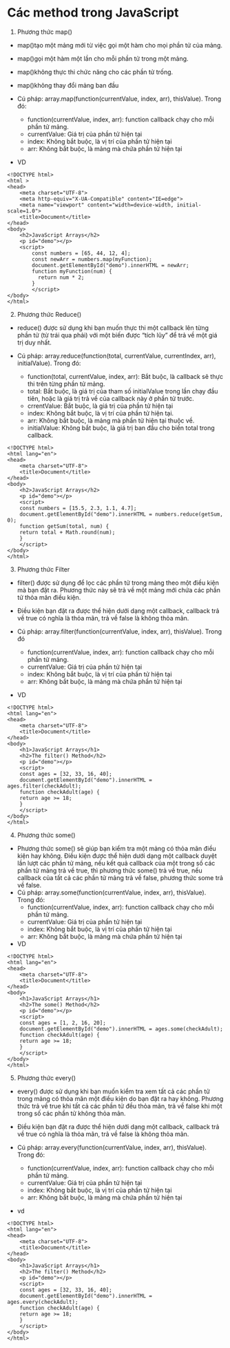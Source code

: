 # Các method trong JavaScript
1. Phương thức map() 
- map()tạo một mảng mới từ việc gọi một hàm cho mọi phần tử của mảng.
- map()gọi một hàm một lần cho mỗi phần tử trong một mảng.
- map()không thực thi chức năng cho các phần tử trống.
- map()không thay đổi mảng ban đầu
- Cú pháp: array.map(function(currentValue, index, arr), thisValue). Trong đó:

    + function(currentValue, index, arr): function callback chạy cho mỗi phần tử mảng.
    + currentValue: Giá trị của phần tử hiện tại
    + index: Không bắt buộc, là vị trí của phần tử hiện tại
    + arr: Không bắt buộc, là mảng mà chứa phần tử hiện tại
- VD
```
<!DOCTYPE html>
<html >
<head>
    <meta charset="UTF-8">
    <meta http-equiv="X-UA-Compatible" content="IE=edge">
    <meta name="viewport" content="width=device-width, initial-scale=1.0">
    <title>Document</title>
</head>
<body> 
    <h2>JavaScript Arrays</h2>
    <p id="demo"></p>
    <script>
        const numbers = [65, 44, 12, 4];
        const newArr = numbers.map(myFunction);
        document.getElementById("demo").innerHTML = newArr;
        function myFunction(num) {
          return num * 2;
        }
        </script>
</body>
</html>
```
2. Phương thức Reduce()
- reduce() được sử dụng khi bạn muốn thực thi một callback lên từng phần tử (từ trái qua phải) với một biến được “tích lũy” để trả về một giá trị duy nhất.

- Cú pháp: array.reduce(function(total, currentValue, currentIndex, arr), initialValue). Trong đó:

    + function(total, currentValue, index, arr): Bắt buộc, là callback sẽ thực thi trên từng phần tử mảng.
    + total: Bắt buộc, là giá trị của tham số initialValue trong lần chạy đầu tiên, hoặc là giá trị trả về của callback này ở phần tử trước.
    + crrentValue: Bắt buộc, là giá trị của phần tử hiện tại
    + index: Không bắt buộc, là vị trí của phần tử hiện tại.
    + arr: Không bắt buộc, là mảng mà phần tử hiện tại thuộc về.
    + initialValue: Không bắt buộc, là giá trị ban đầu cho biến total trong callback.
```
<!DOCTYPE html>
<html lang="en">
<head>
    <meta charset="UTF-8">
    <title>Document</title>
</head>
<body>
    <h2>JavaScript Arrays</h2>
    <p id="demo"></p>
    <script>
    const numbers = [15.5, 2.3, 1.1, 4.7];
    document.getElementById("demo").innerHTML = numbers.reduce(getSum, 0);
    function getSum(total, num) {
    return total + Math.round(num);
    }
    </script>
</body>
</html>
```
3. Phương thức Filter
- filter() được sử dụng để lọc các phần tử trong mảng theo một điều kiện mà bạn đặt ra. Phương thức này sẽ trả về một mảng mới chứa các phần tử thỏa mãn điều kiện.
- Điều kiện bạn đặt ra được thể hiện dưới dạng một callback, callback trả về true có nghĩa là thỏa mãn, trả về false là không thỏa mãn.
- Cú pháp: array.filter(function(currentValue, index, arr), thisValue). Trong đó

    + function(currentValue, index, arr): function callback chạy cho mỗi phần tử mảng.
    + currentValue: Giá trị của phần tử hiện tại
    + index: Không bắt buộc, là vị trí của phần tử hiện tại
    + arr: Không bắt buộc, là mảng mà chứa phần tử hiện tại
- VD
```
<!DOCTYPE html>
<html lang="en">
<head>
    <meta charset="UTF-8">
    <title>Document</title>
</head>
<body>
    <h1>JavaScript Arrays</h1>
    <h2>The filter() Method</h2>
    <p id="demo"></p>
    <script>
    const ages = [32, 33, 16, 40];
    document.getElementById("demo").innerHTML = ages.filter(checkAdult);
    function checkAdult(age) {
    return age >= 18;
    }
    </script>
</body>
</html>
```
4. Phương thức some()
- Phương thức some() sẽ giúp bạn kiểm tra một mảng có thỏa mãn điều kiện hay không. Điều kiện được thể hiện dưới dạng một callback duyệt lần lượt các phần tử mảng, nếu kết quả callback của một trong số các phần tử mảng trả về true, thì phương thức some() trả về true, nếu callback của tất cả các phần tử mảng trả về false, phương thức some trả về false.
- Cú pháp: array.some(function(currentValue, index, arr), thisValue). Trong đó:
    + function(currentValue, index, arr): function callback chạy cho mỗi phần tử mảng.
    + currentValue: Giá trị của phần tử hiện tại
    + index: Không bắt buộc, là vị trí của phần tử hiện tại
    + arr: Không bắt buộc, là mảng mà chứa phần tử hiện tại
- VD
```
<!DOCTYPE html>
<html lang="en">
<head>
    <meta charset="UTF-8">
    <title>Document</title>
</head>
<body>
    <h1>JavaScript Arrays</h1>
    <h2>The some() Method</h2>
    <p id="demo"></p>
    <script>
    const ages = [1, 2, 16, 20];
    document.getElementById("demo").innerHTML = ages.some(checkAdult);
    function checkAdult(age) {
    return age >= 18;
    }
    </script>
</body>
</html>
```
5. Phương thức every()
- every() được sử dụng khi bạn muốn kiểm tra xem tất cả các phần tử trong mảng có thỏa mãn một điều kiện do bạn đặt ra hay không. Phương thức trả về true khi tất cả các phần tử đều thỏa mãn, trả về false khi một trong số các phần tử không thỏa mãn.
- Điều kiện bạn đặt ra được thể hiện dưới dạng một callback, callback trả về true có nghĩa là thỏa mãn, trả về false là không thỏa mãn.
- Cú pháp: array.every(function(currentValue, index, arr), thisValue). Trong đó:

    + function(currentValue, index, arr): function callback chạy cho mỗi phần tử mảng.
    + currentValue: Giá trị của phần tử hiện tại
    + index: Không bắt buộc, là vị trí của phần tử hiện tại
    + arr: Không bắt buộc, là mảng mà chứa phần tử hiện tại
- vd
```
<!DOCTYPE html>
<html lang="en">
<head>
    <meta charset="UTF-8">
    <title>Document</title>
</head>
<body>
    <h1>JavaScript Arrays</h1>
    <h2>The filter() Method</h2>
    <p id="demo"></p>
    <script>
    const ages = [32, 33, 16, 40];
    document.getElementById("demo").innerHTML = ages.every(checkAdult);
    function checkAdult(age) {
    return age >= 18;
    }
    </script>
</body>
</html>
```